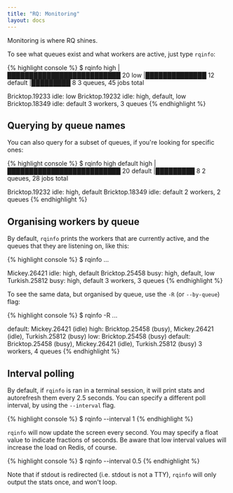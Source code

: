 ```yaml
---
title: "RQ: Monitoring"
layout: docs
---
```


Monitoring is where RQ shines.

To see what queues exist and what workers are active, just type `rqinfo`:

{% highlight console %}
$ rqinfo
high       |██████████████████████████ 20
low        |██████████████ 12
default    |█████████ 8
3 queues, 45 jobs total

Bricktop.19233 idle: low
Bricktop.19232 idle: high, default, low
Bricktop.18349 idle: default
3 workers, 3 queues
{% endhighlight %}


## Querying by queue names

You can also query for a subset of queues, if you're looking for specific ones:

{% highlight console %}
$ rqinfo high default
high       |██████████████████████████ 20
default    |█████████ 8
2 queues, 28 jobs total

Bricktop.19232 idle: high, default
Bricktop.18349 idle: default
2 workers, 2 queues
{% endhighlight %}


## Organising workers by queue

By default, `rqinfo` prints the workers that are currently active, and the
queues that they are listening on, like this:

{% highlight console %}
$ rqinfo
...

Mickey.26421 idle: high, default
Bricktop.25458 busy: high, default, low
Turkish.25812 busy: high, default
3 workers, 3 queues
{% endhighlight %}

To see the same data, but organised by queue, use the `-R` (or `--by-queue`)
flag:

{% highlight console %}
$ rqinfo -R
...

default: Mickey.26421 (idle)
high:    Bricktop.25458 (busy), Mickey.26421 (idle), Turkish.25812 (busy)
low:     Bricktop.25458 (busy)
default: Bricktop.25458 (busy), Mickey.26421 (idle), Turkish.25812 (busy)
3 workers, 4 queues
{% endhighlight %}


## Interval polling

By default, if `rqinfo` is ran in a terminal session, it will print stats and
autorefresh them every 2.5 seconds.  You can specify a different poll interval,
by using the `--interval` flag.

{% highlight console %}
$ rqinfo --interval 1
{% endhighlight %}

`rqinfo` will now update the screen every second.  You may specify a float
value to indicate fractions of seconds.  Be aware that low interval values will
increase the load on Redis, of course.

{% highlight console %}
$ rqinfo --interval 0.5
{% endhighlight %}

Note that if stdout is redirected (i.e. stdout is not a TTY), `rqinfo` will
only output the stats once, and won't loop.
